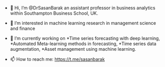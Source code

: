 - 👋 Hi, I’m @DrSasanBarak an assistant professor in business analytics within Southampton Business School, UK. 

- 👀 I’m interested in machine learning research in management science and finance 
- 🌱 I’m currently working on 
  *Time series forecasting with deep learning,
  *Automated Meta-learning methods in forecasting, 
  *Time series data augmentation, 
  *Asset management using machine learning. 
  
- 📫 How to reach me: https://t.me/sasanbarak



<!---
DrSasanBarak/DrSasanBarak is a ✨ special ✨ repository because its `README.md` (this file) appears on your GitHub profile.
You can click the Preview link to take a look at your changes.
--->
